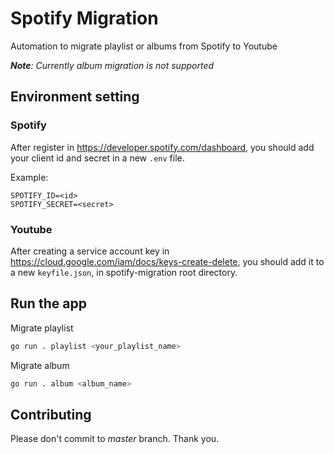 # Spotify Migration

Automation to migrate playlist or albums from Spotify to Youtube

_**Note**: Currently album migration is not supported_

## Environment setting

### Spotify

After register in https://developer.spotify.com/dashboard, you should add your client id and secret in a new `.env` file.

Example:

```
SPOTIFY_ID=<id>
SPOTIFY_SECRET=<secret>
```

### Youtube

After creating a service account key in https://cloud.google.com/iam/docs/keys-create-delete, you should add it to a new `keyfile.json`, in spotify-migration root directory.


## Run the app

Migrate playlist

``` bash
go run . playlist <your_playlist_name>
```

Migrate album
``` bash
go run . album <album_name>
```

## Contributing

Please don't commit to *master* branch. Thank you.
